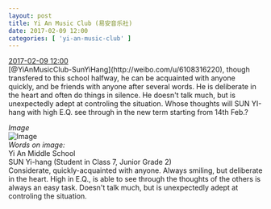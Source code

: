 ```yaml
---
layout: post
title: Yi An Music Club (易安音乐社)
date: 2017-02-09 12:00
categories: [ 'yi-an-music-club' ]
---
```


<div class="weibo-info">
  <a href="http://weibo.com/6094546964/EuIzlw2Uj">2017-02-09 12:00</a>
</div>
[@YiAnMusicClub-SunYiHang](http://weibo.com/u/6108316220), though transfered to this school halfway, he can be acquainted with anyone quickly, and be friends with anyone after several words. He is deliberate in the heart and often do things in silence. He doesn't talk much, but is unexpectedly adept at controling the situation. Whose thoughts will SUN YI-hang with high E.Q. see through in the new term starting from 14th Feb.?

<!-- more -->

*Image*  
![Image](http://wx3.sinaimg.cn/mw690/006Es64Agy1fcht77lfkij31kw1cqx6p.jpg)  
*Words on image:*  
Yi An Middle School  
SUN Yi-hang (Student in Class 7, Junior Grade 2)  
Considerate, quickly-acquainted with anyone. Always smiling, but deliberate in the heart. High in E.Q., is able to see through the thoughts of the others is always an easy task. Doesn't talk much, but is unexpectedly adept at controling the situation.

